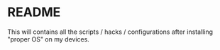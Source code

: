 # README

This will contains all the scripts / hacks / configurations after installing "proper OS" on my devices.
